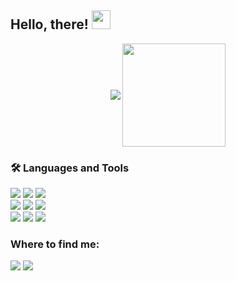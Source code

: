 ## Hello, there! <img src="https://raw.githubusercontent.com/iampavangandhi/iampavangandhi/master/gifs/Hi.gif" width="30px"></h2>

<p align="center">
  <img
    align="center"
    src="https://github-readme-stats.vercel.app/api/top-langs/?username=gleisonbs&layout=compact&theme=radical"
  />
  <img
    align="center"
    height="165"
    src="https://github-readme-stats.vercel.app/api?username=gleisonbs&count_private=true&show_icons=true&custom_title=Github%20Status&hide=issues&theme=radical"
  />
</p>

### 🛠 Languages and Tools

<img src="https://img.shields.io/badge/JavaScript-323330?style=for-the-badge&logo=javascript&logoColor=F7DF1E" /> <img src="https://img.shields.io/badge/TypeScript-007ACC?style=for-the-badge&logo=typescript&logoColor=white" /> <img src="https://img.shields.io/badge/Python-14354C?style=for-the-badge&logo=python&logoColor=white" /> </br>
<img src="https://img.shields.io/badge/React-20232A?style=for-the-badge&logo=react&logoColor=61DAFB" /> <img src="https://img.shields.io/badge/HTML5-E34F26?style=for-the-badge&logo=html5&logoColor=white" /> <img src="https://img.shields.io/badge/CSS3-1572B6?style=for-the-badge&logo=css3&logoColor=white" /> </br>
<img src="https://img.shields.io/badge/Google_Cloud-4285F4?style=for-the-badge&logo=google-cloud&logoColor=white" /> <img src="https://img.shields.io/badge/Amazon_AWS-232F3E?style=for-the-badge&logo=amazon-aws&logoColor=white" /> <img src="https://img.shields.io/badge/firebase-ffca28?style=for-the-badge&logo=firebase&logoColor=black" />

### Where to find me:

<a href="https://www.linkedin.com/in/gleison-batista/"><img src="https://img.shields.io/badge/-LinkedIn-%230077B5?style=for-the-badge&logo=linkedin&logoColor=white" /></a>
<a href="mailto:gleisonbs@gmail.com"><img src="https://img.shields.io/badge/Gmail-D14836?style=for-the-badge&logo=gmail&logoColor=white" /></a>
